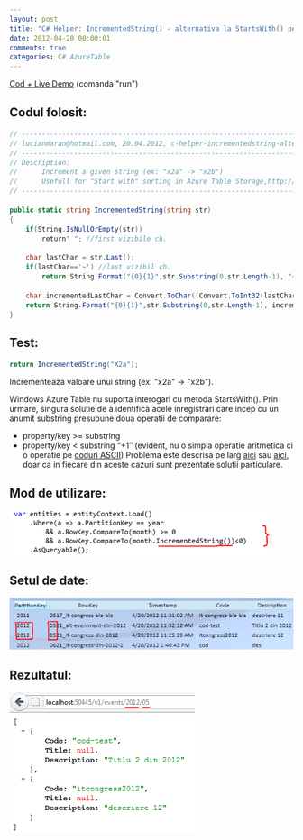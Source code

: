 ```yaml
---
layout: post
title: "C# Helper: IncrementedString() - alternativa la StartsWith() pentru Azure Table"
date: 2012-04-20 00:00:01
comments: true
categories: C# AzureTable
---
```


[Cod + Live Demo](https://compilify.net/r7/5) (comanda "run")

## Codul folosit:

```csharp
// ----------------------------------------------------------------------------------
// lucianmaran@hotmail.com, 20.04.2012, c-helper-incrementedstring-alternativa-la-startswith-pentru-azure-table
// ----------------------------------------------------------------------------------
// Description:
// 		Increment a given string (ex: "x2a" -> "x2b")
//		Usefull for "Start with" sorting in Azure Table Storage,http://www.dotnetsolutions.co.uk/blog/starts-with-query-pattern---windows-azure-table-design-patterns
// ----------------------------------------------------------------------------------

public static string IncrementedString(string str)
{
    if(String.IsNullOrEmpty(str))
        return" "; //first vizibile ch.

    char lastChar = str.Last();
    if(lastChar=='~') //last vizibil ch.
        return String.Format("{0}{1}",str.Substring(0,str.Length-1), "~ "); //add first visible ch.

    char incrementedLastChar = Convert.ToChar((Convert.ToInt32(lastChar) + 1));
    return String.Format("{0}{1}",str.Substring(0,str.Length-1), incrementedLastChar.ToString());
}
```

## Test:

```csharp
return IncrementedString("X2a");
```

Incrementeaza valoare unui string (ex: "x2a" -> "x2b").

Windows Azure Table nu suporta interogari cu metoda StartsWith(). Prin urmare, singura solutie de a identifica acele inregistrari care incep cu un anumit substring presupune doua operatii de comparare:

- property/key >= substring
- property/key < substring “+1″ (evident, nu o simpla operatie aritmetica ci o operatie pe [coduri ASCII](http://www.asciitable.com/))
  Problema este descrisa pe larg [aici](http://www.dotnetsolutions.co.uk/blog/starts-with-query-pattern---windows-azure-table-design-patterns) sau [aici](http://blogs.southworks.net/fboerr/2010/04/22/compsition-in-windows-azure-table-storage-choosing-the-row-key-and-simulating-startswith/), doar ca in fiecare din aceste cazuri sunt prezentate solutii particulare.

## Mod de utilizare:

![](/assets/images/2012/IncrementedString.png)

## Setul de date:

![](/assets/images/2012/DataDemo.png)

## Rezultatul:

![](/assets/images/2012/JsonResult.png)
